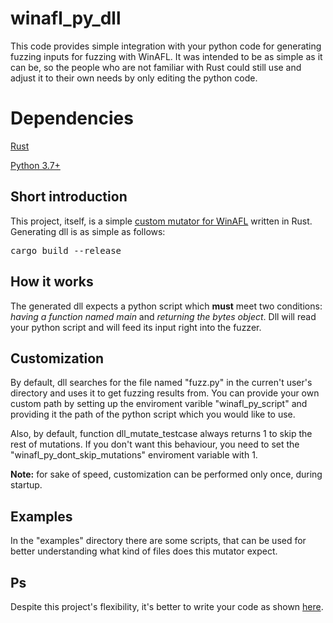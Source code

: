 # winafl_py_dll
This code provides simple integration with your python code for generating fuzzing inputs for fuzzing with WinAFL.
It was intended to be as simple as it can be, so the people who are not familiar with Rust could still use and adjust it to 
their own needs by only editing the python code.

# Dependencies
[Rust](https://www.rust-lang.org/tools/install)

[Python 3.7+](https://www.python.org/downloads/)

## Short introduction
This project, itself, is a simple [custom mutator for WinAFL](https://github.com/googleprojectzero/winafl#custom-mutators) written in Rust.
Generating dll is as simple as follows: <pre>cargo build --release</pre>


## How it works
The generated dll expects a python script which **must** meet two conditions: *having a function named main* and *returning the bytes object*. Dll will read your python script and will feed its input right into the fuzzer.


## Customization
By default, dll searches for the file named "fuzz.py" in the curren't user's directory and uses it to get fuzzing results from.
You can provide your own custom path by setting up the enviroment varible "winafl_py_script" and providing it the path of the python script which you would like to use.

Also, by default, function dll_mutate_testcase always returns 1 to skip the rest of mutations.
If you don't want this behaviour, you need to set the "winafl_py_dont_skip_mutations" enviroment variable with 1.

**Note:** for sake of speed, customization can be performed only once, during startup.

## Examples
In the "examples" directory there are some scripts, that can be used for better understanding what kind of files does this mutator expect.

## Ps
Despite this project's flexibility, it's better to write your code as shown [here](https://pyo3.rs/main/python_from_rust.html?highlight=path#include-multiple-python-files).